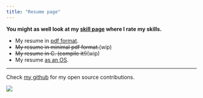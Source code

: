 ```yaml
---
title: "Resume page"
---
```


**You might as well look at my [skill page](/skills) where I rate my skills.**

- My resume in [pdf format](/resume_hrishikesh_aug2019.pdf).
- ~~My resume in minimal pdf format.~~(wip)
- ~~My resume in C. (compile it!)~~(wip)
- My resume [as an OS](https://github.com/geekodour/johnmayeros).
-----

Check [my github](https://github.com/geekodour) for my open source contributions.

![](/img/github.png)



